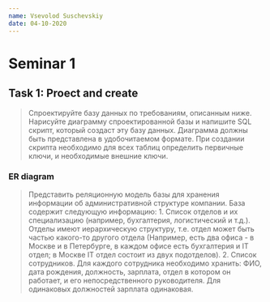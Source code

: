 ```yaml
---
name: Vsevolod Suschevskiy 
date: 04-10-2020
---
```


# Seminar 1

## Task 1: Proect and create

> Спроектируйте базу данных по требованиям, описанным ниже. Нарисуйте диаграмму спроектированной базы и напишите SQL скрипт, который создаст эту базу данных. Диаграмма должны быть представлена в удобочитаемом формате. При создании скрипта необходимо для всех таблиц определить первичные ключи, и необходимые внешние ключи.

### ER diagram 

>Представить реляционную модель базы для хранения информации об административной структуре компании. База содержит следующую информацию: 1. Список отделов и их специализацию (например, бухгалтерия, логистический и т.д.). Отделы имеют иерархическую структуру, т.е. отдел может быть частью какого-то другого отдела (Например, есть два офиса - в Москве и в Петербурге, в каждом офисе есть бухгалтерия и IT отдел; в Москве IT отдел состоит из двух подотделов). 2. Список сотрудников. Для каждого сотрудника необходимо хранить: ФИО, дата рождения, должность, зарплата, отдел в котором он работает, и его непосредственного руководителя. Для одинаковых должностей зарплата одинаковая.

![]()




